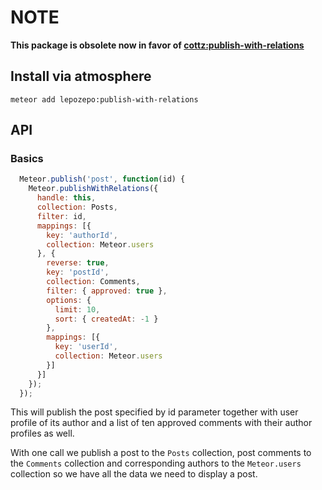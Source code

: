 # NOTE
__This package is obsolete now in favor of [cottz:publish-with-relations](https://github.com/Goluis/meteor-publish-with-relations/)__

## Install via atmosphere
```meteor add lepozepo:publish-with-relations```

## API

### Basics

```javascript
  Meteor.publish('post', function(id) {
    Meteor.publishWithRelations({
      handle: this,
      collection: Posts,
      filter: id,
      mappings: [{
        key: 'authorId',
        collection: Meteor.users
      }, {
        reverse: true,
        key: 'postId',
        collection: Comments,
        filter: { approved: true },
        options: {
          limit: 10,
          sort: { createdAt: -1 }
        },
        mappings: [{
          key: 'userId',
          collection: Meteor.users
        }]
      }]
    });
  });
```

This will publish the post specified by id parameter together
with user profile of its author and a list of ten approved comments
with their author profiles as well.

With one call we publish a post to the ```Posts``` collection, post
comments to the ```Comments``` collection and corresponding authors to
the ```Meteor.users``` collection so we have all the data we need to
display a post.


